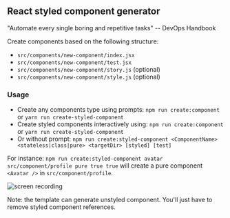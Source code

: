 ## React styled component generator

"Automate every single boring and repetitive tasks" -- DevOps Handbook

Create components based on the following structure:
- `src/components/new-component/index.jsx`
- `src/components/new-component/test.jsx`
- `src/components/new-component/story.js` (optional)
- `src/components/new-component/style.js` (optional)

### Usage
- Create any components type using prompts: `npm run create:component` or `yarn run create-styled-component`
- Create styled components interactively using: `npm run create:component` or `yarn run create-styled-component`
- Or without prompt: `npm run create:styled-component <ComponentName> <stateless|class|pure> <targetDir> [styled] [test]`

For instance: `npm run create:styled-component avatar src/component/profile pure true true`
will create a pure component `<Avatar />` in `src/component/profile`. 

![screen recording](https://www.dropbox.com/s/y0hnt2jq6nee3y2/react-styled-component-screen-recording.gif?dl=1)

Note: the template can generate unstyled component. You'll just have to remove styled component references.
